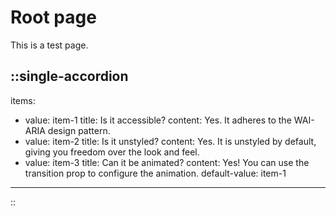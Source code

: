 # Root page

This is a test page.

::single-accordion
---
items:
  - value: item-1
    title: Is it accessible?
    content: Yes. It adheres to the WAI-ARIA design pattern.
  - value: item-2
    title: Is it unstyled?
    content: Yes. It is unstyled by default, giving you freedom over the look and feel.
  - value: item-3
    title: Can it be animated?
    content: Yes! You can use the transition prop to configure the animation.
default-value: item-1
---
::
